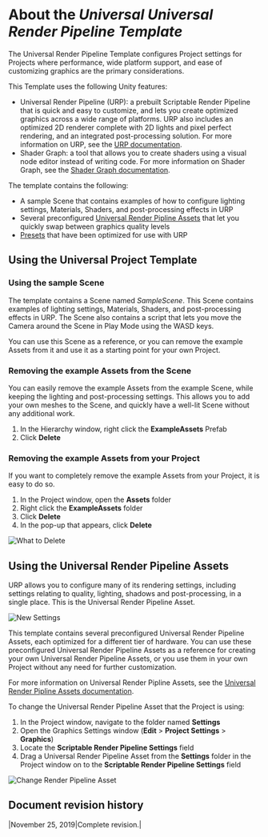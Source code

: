 # About the _Universal Universal Render Pipeline Template_

The Universal Render Pipeline Template configures Project settings for Projects where performance, wide platform support, and ease of customizing graphics are the primary considerations.

This Template uses the following Unity features:

* Universal Render Pipeline (URP): a prebuilt Scriptable Render Pipeline that is quick and easy to customize, and lets you create optimized graphics across a wide range of platforms. URP also includes an optimized 2D renderer complete with 2D lights and pixel perfect rendering, and an integrated post-processing solution. For more information on URP, see the [URP documentation](https://docs.unity3d.com/Packages/com.unity.render-pipelines.universal@latest).
* Shader Graph: a tool that allows you to create shaders using a visual node editor instead of writing code. For more information on Shader Graph, see the [Shader Graph documentation](https://docs.unity3d.com/Packages/com.unity.shadergraph@latest).

The template contains the following:

* A sample Scene that contains examples of how to configure lighting settings, Materials, Shaders, and post-processing effects in URP 
* Several preconfigured [Universal Render Pipline Assets](https://docs.unity3d.com/Packages/com.unity.render-pipelines.universal@latest/index.html?subfolder=/manual/universalrp-asset.html) that let you quickly swap between graphics quality levels
* [Presets](https://docs.unity3d.com/Manual/Presets.html) that have been optimized for use with URP

## Using the Universal Project Template

### Using the sample Scene

The template contains a Scene named _SampleScene_.  This Scene contains examples of lighting settings, Materials, Shaders, and post-processing effects in URP. The Scene also contains a script that lets you move the Camera around the Scene in Play Mode using the WASD keys.

You can use this Scene as a reference, or you can remove the example Assets from it and use it as a starting point for your own Project.

### Removing the example Assets from the Scene

You can easily remove the example Assets from the example Scene, while keeping the lighting and post-processing settings. This allows you to add your own meshes to the Scene, and quickly have a well-lit Scene without any additional work.

1. In the Hierarchy window, right click the **ExampleAssets** Prefab
2. Click **Delete**

### Removing the example Assets from your Project

If you want to completely remove the example Assets from your Project, it is easy to do so.

1. In the Project window, open the **Assets** folder
2. Right click the **ExampleAssets** folder
2. Click **Delete**
3. In the pop-up that appears, click **Delete**

![What to Delete](images/what_to_delete.png)

## Using the Universal Render Pipeline Assets

URP allows you to configure many of its rendering settings, including settings relating to quality, lighting, shadows and post-processing, in a single place. This is the Universal Render Pipeline Asset.

![New Settings](images/new_lw_settings.png)

This template contains several preconfigured Universal Render Pipeline Assets, each optimized for a different tier of hardware. You can use these preconfigured Universal Render Pipeline Assets as a reference for creating your own Universal Render Pipeline Assets, or you use them in your own Project without any need for further customization.

For more information on Universal Render Pipline Assets, see the [Universal Render Pipline Assets documentation](https://docs.unity3d.com/Packages/com.unity.render-pipelines.universal@latest/index.html?subfolder=/manual/universalrp-asset.html).

To change the Universal Render Pipeline Asset that the Project is using:

1. In the Project window, navigate to the folder named **Settings**
2. Open the Graphics Settings window (**Edit** > **Project Settings** > **Graphics**)
3. Locate the **Scriptable Render Pipeline Settings** field 
3. Drag a Universal Render Pipeline Asset from the **Settings** folder in the Project window on to the **Scriptable Render Pipeline Settings** field

![Change Render Pipeline Asset](images/change_rp_asset.png)

## Document revision history
|November 25, 2019|Complete revision.|
